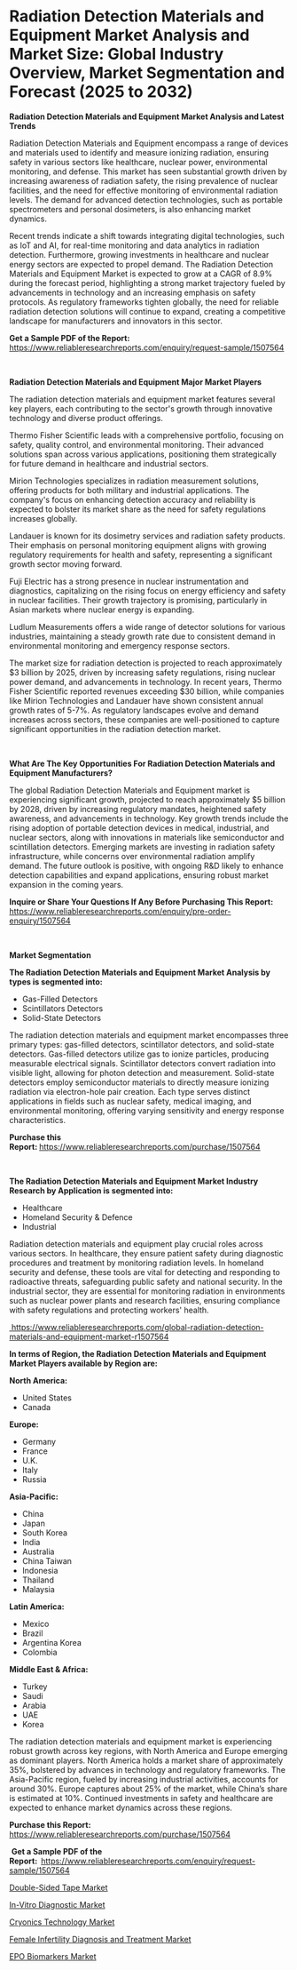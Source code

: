<p><h1>Radiation Detection Materials and Equipment Market Analysis and Market Size: Global Industry Overview, Market Segmentation and Forecast (2025 to 2032)</h1></p><p><strong>Radiation Detection Materials and Equipment Market Analysis and Latest Trends</strong></p>
<p><p>Radiation Detection Materials and Equipment encompass a range of devices and materials used to identify and measure ionizing radiation, ensuring safety in various sectors like healthcare, nuclear power, environmental monitoring, and defense. This market has seen substantial growth driven by increasing awareness of radiation safety, the rising prevalence of nuclear facilities, and the need for effective monitoring of environmental radiation levels. The demand for advanced detection technologies, such as portable spectrometers and personal dosimeters, is also enhancing market dynamics.</p><p>Recent trends indicate a shift towards integrating digital technologies, such as IoT and AI, for real-time monitoring and data analytics in radiation detection. Furthermore, growing investments in healthcare and nuclear energy sectors are expected to propel demand. The Radiation Detection Materials and Equipment Market is expected to grow at a CAGR of 8.9% during the forecast period, highlighting a strong market trajectory fueled by advancements in technology and an increasing emphasis on safety protocols. As regulatory frameworks tighten globally, the need for reliable radiation detection solutions will continue to expand, creating a competitive landscape for manufacturers and innovators in this sector.</p></p>
<p><strong>Get a Sample PDF of the Report:&nbsp;</strong> <a href="https://www.reliableresearchreports.com/enquiry/request-sample/1507564?utm_campaign=7&utm_medium=2&utm_source=Github&utm_content=ia&utm_term=23032025&utm_id=radiation-detection-materials-and-equipment">https://www.reliableresearchreports.com/enquiry/request-sample/1507564</a></p>
<p>&nbsp;</p>
<p><strong>Radiation Detection Materials and Equipment Major Market Players</strong></p>
<p><p>The radiation detection materials and equipment market features several key players, each contributing to the sector's growth through innovative technology and diverse product offerings. </p><p>Thermo Fisher Scientific leads with a comprehensive portfolio, focusing on safety, quality control, and environmental monitoring. Their advanced solutions span across various applications, positioning them strategically for future demand in healthcare and industrial sectors.</p><p>Mirion Technologies specializes in radiation measurement solutions, offering products for both military and industrial applications. The company's focus on enhancing detection accuracy and reliability is expected to bolster its market share as the need for safety regulations increases globally.</p><p>Landauer is known for its dosimetry services and radiation safety products. Their emphasis on personal monitoring equipment aligns with growing regulatory requirements for health and safety, representing a significant growth sector moving forward.</p><p>Fuji Electric has a strong presence in nuclear instrumentation and diagnostics, capitalizing on the rising focus on energy efficiency and safety in nuclear facilities. Their growth trajectory is promising, particularly in Asian markets where nuclear energy is expanding.</p><p>Ludlum Measurements offers a wide range of detector solutions for various industries, maintaining a steady growth rate due to consistent demand in environmental monitoring and emergency response sectors.</p><p>The market size for radiation detection is projected to reach approximately $3 billion by 2025, driven by increasing safety regulations, rising nuclear power demand, and advancements in technology. In recent years, Thermo Fisher Scientific reported revenues exceeding $30 billion, while companies like Mirion Technologies and Landauer have shown consistent annual growth rates of 5-7%. As regulatory landscapes evolve and demand increases across sectors, these companies are well-positioned to capture significant opportunities in the radiation detection market.</p></p>
<p>&nbsp;</p>
<p><strong>What Are The Key Opportunities For Radiation Detection Materials and Equipment Manufacturers?</strong></p>
<p><p>The global Radiation Detection Materials and Equipment market is experiencing significant growth, projected to reach approximately $5 billion by 2028, driven by increasing regulatory mandates, heightened safety awareness, and advancements in technology. Key growth trends include the rising adoption of portable detection devices in medical, industrial, and nuclear sectors, along with innovations in materials like semiconductor and scintillation detectors. Emerging markets are investing in radiation safety infrastructure, while concerns over environmental radiation amplify demand. The future outlook is positive, with ongoing R&D likely to enhance detection capabilities and expand applications, ensuring robust market expansion in the coming years.</p></p>
<p><strong>Inquire or Share Your Questions If Any Before Purchasing This Report:</strong> <a href="https://www.reliableresearchreports.com/enquiry/pre-order-enquiry/1507564?utm_campaign=7&utm_medium=2&utm_source=Github&utm_content=ia&utm_term=23032025&utm_id=radiation-detection-materials-and-equipment">https://www.reliableresearchreports.com/enquiry/pre-order-enquiry/1507564</a></p>
<p>&nbsp;</p>
<p><strong>Market Segmentation</strong></p>
<p><strong>The Radiation Detection Materials and Equipment Market Analysis by types is segmented into:</strong></p>
<p><ul><li>Gas-Filled Detectors</li><li>Scintillators Detectors</li><li>Solid-State Detectors</li></ul></p>
<p><p>The radiation detection materials and equipment market encompasses three primary types: gas-filled detectors, scintillator detectors, and solid-state detectors. Gas-filled detectors utilize gas to ionize particles, producing measurable electrical signals. Scintillator detectors convert radiation into visible light, allowing for photon detection and measurement. Solid-state detectors employ semiconductor materials to directly measure ionizing radiation via electron-hole pair creation. Each type serves distinct applications in fields such as nuclear safety, medical imaging, and environmental monitoring, offering varying sensitivity and energy response characteristics.</p></p>
<p><strong>Purchase this Report:&nbsp;</strong><a href="https://www.reliableresearchreports.com/purchase/1507564?utm_campaign=7&utm_medium=2&utm_source=Github&utm_content=ia&utm_term=23032025&utm_id=radiation-detection-materials-and-equipment">https://www.reliableresearchreports.com/purchase/1507564</a></p>
<p>&nbsp;</p>
<p><strong>The Radiation Detection Materials and Equipment Market Industry Research by Application is segmented into:</strong></p>
<p><ul><li>Healthcare</li><li>Homeland Security & Defence</li><li>Industrial</li></ul></p>
<p><p>Radiation detection materials and equipment play crucial roles across various sectors. In healthcare, they ensure patient safety during diagnostic procedures and treatment by monitoring radiation levels. In homeland security and defense, these tools are vital for detecting and responding to radioactive threats, safeguarding public safety and national security. In the industrial sector, they are essential for monitoring radiation in environments such as nuclear power plants and research facilities, ensuring compliance with safety regulations and protecting workers' health.</p></p>
<p><a href="https://www.reliableresearchreports.com/global-radiation-detection-materials-and-equipment-market-r1507564?utm_campaign=7&utm_medium=2&utm_source=Github&utm_content=ia&utm_term=23032025&utm_id=radiation-detection-materials-and-equipment">&nbsp;https://www.reliableresearchreports.com/global-radiation-detection-materials-and-equipment-market-r1507564</a></p>
<p><strong>In terms of Region, the Radiation Detection Materials and Equipment Market Players available by Region are:</strong></p>
<p>
    <p> <strong> North America: </strong>
        <ul>
            <li>United States</li>
            <li>Canada</li>
        </ul>
        </p> 
    <p> <strong> Europe: </strong>
        <ul>
            <li>Germany</li>
            <li>France</li>
            <li>U.K.</li>
            <li>Italy</li>
            <li>Russia</li>
        </ul>
        </p> 
    <p> <strong> Asia-Pacific: </strong>
        <ul>
            <li>China</li>
            <li>Japan</li>
            <li>South Korea</li>
            <li>India</li>
            <li>Australia</li>
            <li>China Taiwan</li>
            <li>Indonesia</li>
            <li>Thailand</li>
            <li>Malaysia</li>
        </ul>
        </p> 
    <p> <strong> Latin America: </strong>
        <ul>
            <li>Mexico</li>
            <li>Brazil</li>
            <li>Argentina Korea</li>
            <li>Colombia</li>
        </ul>
        </p> 
    <p> <strong> Middle East & Africa: </strong>
        <ul>
            <li>Turkey</li>
            <li>Saudi</li>
            <li>Arabia</li>
            <li>UAE</li>
            <li>Korea</li>
        </ul>
    </p>
    </p>
<p><p>The radiation detection materials and equipment market is experiencing robust growth across key regions, with North America and Europe emerging as dominant players. North America holds a market share of approximately 35%, bolstered by advances in technology and regulatory frameworks. The Asia-Pacific region, fueled by increasing industrial activities, accounts for around 30%. Europe captures about 25% of the market, while China’s share is estimated at 10%. Continued investments in safety and healthcare are expected to enhance market dynamics across these regions.</p></p>
<p><strong>Purchase this Report: </strong><a href="https://www.reliableresearchreports.com/purchase/1507564?utm_campaign=7&utm_medium=2&utm_source=Github&utm_content=ia&utm_term=23032025&utm_id=radiation-detection-materials-and-equipment">https://www.reliableresearchreports.com/purchase/1507564</a></p>
<p>&nbsp;<strong>Get a Sample PDF of the Report:&nbsp;&nbsp;</strong><a href="https://www.reliableresearchreports.com/enquiry/request-sample/1507564?utm_campaign=7&utm_medium=2&utm_source=Github&utm_content=ia&utm_term=23032025&utm_id=radiation-detection-materials-and-equipment">https://www.reliableresearchreports.com/enquiry/request-sample/1507564</a></p>
<p><strong></strong></p>
<p><p><a href="https://github.com/joubehobock75/Market-Research-Report-List-1/blob/main/double-sided-tape-market.md?utm_campaign=7&utm_medium=2&utm_source=Github&utm_content=ia&utm_term=23032025&utm_id=radiation-detection-materials-and-equipment">Double-Sided Tape Market</a></p><p><a href="https://github.com/mynaoanes/Market-Research-Report-List-1/blob/main/in-vitro-diagnostic-market.md?utm_campaign=7&utm_medium=2&utm_source=Github&utm_content=ia&utm_term=23032025&utm_id=radiation-detection-materials-and-equipment">In-Vitro Diagnostic Market</a></p><p><a href="https://github.com/supashcriana/Market-Research-Report-List-1/blob/main/cryonics-technology-market.md?utm_campaign=7&utm_medium=2&utm_source=Github&utm_content=ia&utm_term=23032025&utm_id=radiation-detection-materials-and-equipment">Cryonics Technology Market</a></p><p><a href="https://github.com/puhakhommabh/Market-Research-Report-List-1/blob/main/female-infertility-diagnosis-and-treatment-market.md?utm_campaign=7&utm_medium=2&utm_source=Github&utm_content=ia&utm_term=23032025&utm_id=radiation-detection-materials-and-equipment">Female Infertility Diagnosis and Treatment Market</a></p><p><a href="https://github.com/ozolsgasko02/Market-Research-Report-List-1/blob/main/epo-biomarkers-market.md?utm_campaign=7&utm_medium=2&utm_source=Github&utm_content=ia&utm_term=23032025&utm_id=radiation-detection-materials-and-equipment">EPO Biomarkers Market</a></p></p>
